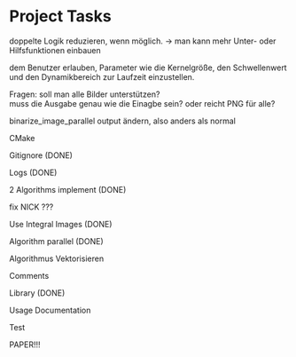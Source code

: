 # Project Tasks


doppelte Logik reduzieren, wenn möglich.
→ man kann mehr Unter- oder Hilfsfunktionen einbauen


dem Benutzer erlauben, Parameter wie die Kernelgröße, den Schwellenwert und den Dynamikbereich zur Laufzeit einzustellen.

Fragen: soll man alle Bilder unterstützen?  
muss die Ausgabe genau wie die Einagbe sein? oder reicht PNG für alle?


binarize_image_parallel output ändern, also anders als normal


CMake  

Gitignore (DONE)

Logs (DONE)

2 Algorithms implement (DONE)

fix NICK ???

Use Integral Images (DONE)

Algorithm parallel (DONE)

Algorithmus Vektorisieren

Comments

Library (DONE)

Usage Documentation  

Test 

PAPER!!!